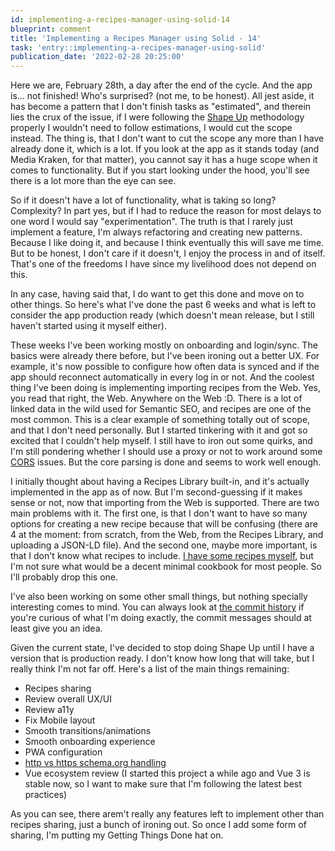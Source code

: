 ```yaml
---
id: implementing-a-recipes-manager-using-solid-14
blueprint: comment
title: 'Implementing a Recipes Manager using Solid - 14'
task: 'entry::implementing-a-recipes-manager-using-solid'
publication_date: '2022-02-28 20:25:00'
---
```


Here we are, February 28th, a day after the end of the cycle. And the app is... not finished! Who's surprised? (not me, to be honest). All jest aside, it has become a pattern that I don't finish tasks as "estimated", and therein lies the crux of the issue, if I were following the [Shape Up](https://basecamp.com/shapeup) methodology properly I wouldn't need to follow estimations, I would cut the scope instead. The thing is, that I don't want to cut the scope any more than I have already done it, which is a lot. If you look at the app as it stands today (and Media Kraken, for that matter), you cannot say it has a huge scope when it comes to functionality. But if you start looking under the hood, you'll see there is a lot more than the eye can see.

So if it doesn't have a lot of functionality, what is taking so long? Complexity? In part yes, but if I had to reduce the reason for most delays to one word I would say "experimentation". The truth is that I rarely just implement a feature, I'm always refactoring and creating new patterns. Because I like doing it, and because I think eventually this will save me time. But to be honest, I don't care if it doesn't, I enjoy the process in and of itself. That's one of the freedoms I have since my livelihood does not depend on this.

In any case, having said that, I do want to get this done and move on to other things. So here's what I've done the past 6 weeks and what is left to consider the app production ready (which doesn't mean release, but I still haven't started using it myself either).

These weeks I've been working mostly on onboarding and login/sync. The basics were already there before, but I've been ironing out a better UX. For example, it's now possible to configure how often data is synced and if the app should reconnect automatically in every log in or not. And the coolest thing I've been doing is implementing importing recipes from the Web. Yes, you read that right, the Web. Anywhere on the Web :D. There is a lot of linked data in the wild used for Semantic SEO, and recipes are one of the most common. This is a clear example of something totally out of scope, and that I don't need personally. But I started tinkering with it and got so excited that I couldn't help myself. I still have to iron out some quirks, and I'm still pondering whether I should use a proxy or not to work around some [CORS](https://developer.mozilla.org/en-US/docs/Web/HTTP/CORS) issues. But the core parsing is done and seems to work well enough.

I initially thought about having a Recipes Library built-in, and it's actually implemented in the app as of now. But I'm second-guessing if it makes sense or not, now that importing from the Web is supported. There are two main problems with it. The first one, is that I don't want to have so many options for creating a new recipe because that will be confusing (there are 4 at the moment: from scratch, from the Web, from the Recipes Library, and uploading a JSON-LD file). And the second one, maybe more important, is that I don't know what recipes to include. [I have some recipes myself](https://noeldemartin.com/recipes/aguachile), but I'm not sure what would be a decent minimal cookbook for most people. So I'll probably drop this one.

I've also been working on some other small things, but nothing specially interesting comes to mind. You can always look at [the commit history](https://github.com/NoelDeMartin/umai/commits/main) if you're curious of what I'm doing exactly, the commit messages should at least give you an idea.

Given the current state, I've decided to stop doing Shape Up until I have a version that is production ready. I don't know how long that will take, but I really think I'm not far off. Here's a list of the main things remaining:

- Recipes sharing
- Review overall UX/UI
- Review a11y
- Fix Mobile layout
- Smooth transitions/animations
- Smooth onboarding experience
- PWA configuration
- [http vs https schema.org handling](https://github.com/linkeddata/rdflib.js/issues/550)
- Vue ecosystem review (I started this project a while ago and Vue 3 is stable now, so I want to make sure that I'm following the latest best practices)

As you can see, there arem't really any features left to implement other than recipes sharing, just a bunch of ironing out. So once I add some form of sharing, I'm putting my Getting Things Done hat on.

